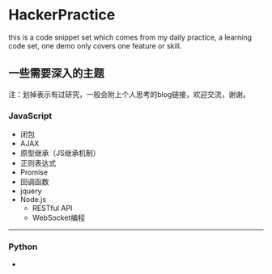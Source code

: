 # HackerPractice
this is a code snippet set which comes from my daily practice,
a learning code set, one demo only covers one feature or skill.

## 一些需要深入的主题

注：划掉表示有过研究，一般会附上个人思考的blog链接，欢迎交流，谢谢。

### JavaScript

* 闭包 
* AJAX
* 原型继承（JS继承机制）
* 正则表达式
* Promise
* 回调函数
* jquery
* Node.js
 	* RESTful API
 	* WebSocket编程

---


### Python
* 